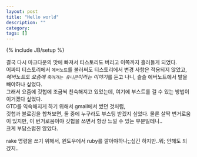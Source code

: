 ```yaml
---
layout: post
title: "Hello world"
description: ""
category: 
tags: []
---
```

{% include JB/setup %}

결국 다시 마크다운의 맛에 빠져서 티스토리도 버리고 이쪽까지 흘러들게 되었다.  
어짜피 티스토리에서 `에버노트`를 불러써도 티스토리에서 변경 사항은 적용되지 않았고,  
*에버노트도 요즘에 `죽어가는 유니콘`이라는 이야기*를 듣고 나니, 슬슬 에버노트에서 발을 빼야하나 싶었다.  
그래서 요즘에 깃헙에 조금씩 친숙해지고 있었는데, 여기에 부스트를 걸 수 있는 방법이 이거겠다 싶었다.  
GTD를 익숙해지게 하기 위해서 gmail에서 썼던 것처럼,  
깃헙과 블로깅을 합쳐보면, 둘 중에 누구라도 부스팅 받겠지 싶었다.
물론 살짝 번거로움이 있지만, 이 번거로움이야 깃헙을 쓰면서 항상 느낄 수 있는 부분일테니..  
크게 부담스럽진 않았다.

rake 명령을 쓰기 위해서, 윈도우에서 ruby를 깔아야하나;;싶긴 하지만..뭐; 안해도 되겠지..


